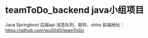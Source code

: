 # teamToDo_backend java小组项目
Java Springboot 后端api 消息队列、邮件、shiro
前端地址：https://github.com/wu5040/teamToDo
